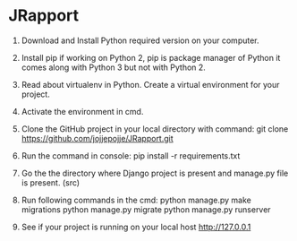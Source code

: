 # JRapport

1. Download and Install Python required version on your computer.

2. Install pip if working on Python 2, pip is package manager of Python it comes along with Python 3 but not with Python 2.

3. Read about virtualenv in Python. Create a virtual environment for your project.

4. Activate the environment in cmd.

5. Clone the GitHub project in your local directory with command: git clone https://github.com/jojjepojje/JRapport.git

6. Run the command in console: pip install -r requirements.txt

7. Go the the directory where Django project is present and manage.py file is present. (src)

8. Run following commands in the cmd:
  python manage.py make migrations
  python manage.py migrate
  python manage.py runserver
  
9. See if your project is running on your local host http://127.0.0.1
